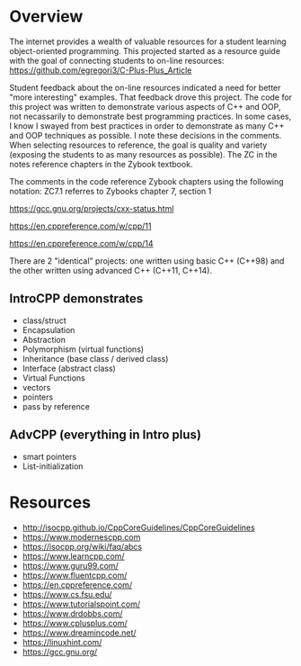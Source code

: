 # Overview

The internet provides a wealth of valuable resources for a student learning object-oriented programming. This projected started as a resource guide with the goal of connecting students to on-line resources: https://github.com/egregori3/C-Plus-Plus_Article                          
                                                                            
Student feedback about the on-line resources indicated a need for better "more interesting" examples. That feedback drove this project. The code for this project was written to demonstrate various aspects of C++ and OOP, not necassarily to demonstrate best programming practices. In some cases, I know I swayed from best practices in order to demonstrate as many C++ and OOP techniques as possible. I note these decisions in the comments. When selecting resources to reference, the goal is quality and variety (exposing the students to as many resources as possible). The ZC in the notes reference chapters in the Zybook textbook.            
                                                                           
The comments in the code reference Zybook chapters using the following notation: ZC7.1 referres to Zybooks chapter 7, section 1                  

https://gcc.gnu.org/projects/cxx-status.html

https://en.cppreference.com/w/cpp/11

https://en.cppreference.com/w/cpp/14

There are 2 "identical" projects: one written using basic C++ (C++98) and the other written using advanced C++ (C++11, C++14).

## IntroCPP demonstrates

 * class/struct
 * Encapsulation
 * Abstraction
 * Polymorphism (virtual functions)
 * Inheritance (base class / derived class)
 * Interface (abstract class)
 * Virtual Functions
 * vectors
 * pointers
 * pass by reference

## AdvCPP (everything in Intro plus)

 * smart pointers
 * List-initialization

# Resources

 * http://isocpp.github.io/CppCoreGuidelines/CppCoreGuidelines          
 * https://www.modernescpp.com                                          
 * https://isocpp.org/wiki/faq/abcs                                     
 * https://www.learncpp.com/                                            
 * https://www.guru99.com/                                              
 * https://www.fluentcpp.com/                                           
 * https://en.cppreference.com/                                         
 * https://www.cs.fsu.edu/                                              
 * https://www.tutorialspoint.com/                                      
 * https://www.drdobbs.com/                                             
 * https://www.cplusplus.com/                                           
 * https://www.dreamincode.net/                                         
 * https://linuxhint.com/   
 * https://gcc.gnu.org/  




